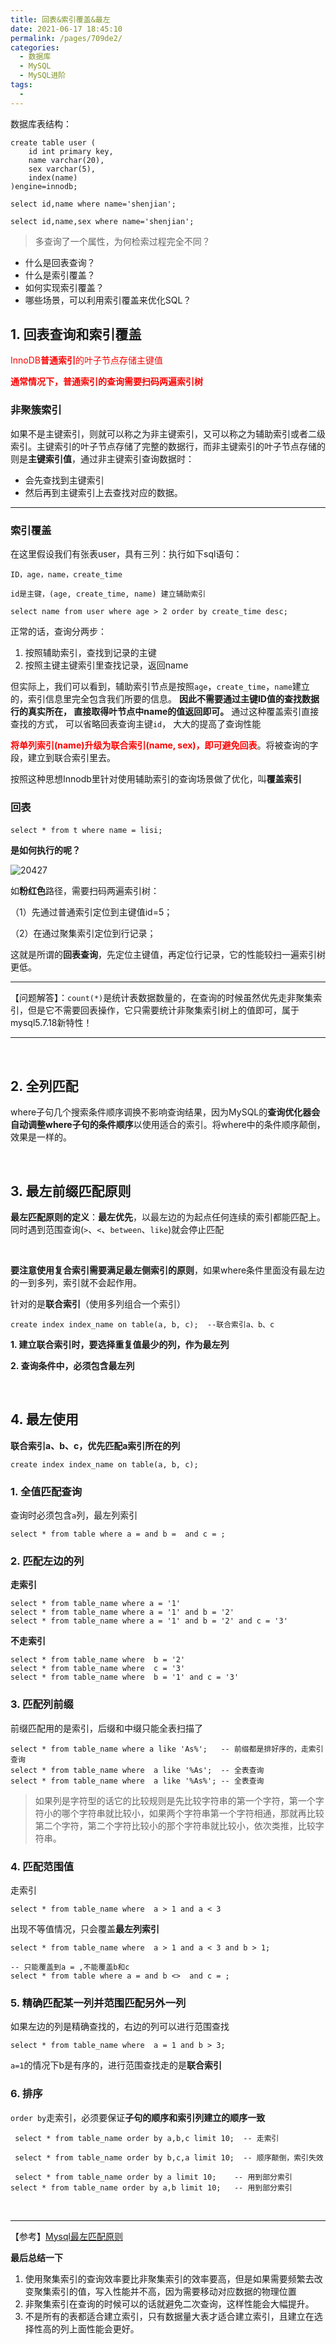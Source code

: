 ```yaml
---
title: 回表&索引覆盖&最左
date: 2021-06-17 18:45:10
permalink: /pages/709de2/
categories:
  - 数据库
  - MySQL
  - MySQL进阶
tags:
  - 
---
```


数据库表结构：

```shell
create table user (
    id int primary key,
    name varchar(20),
    sex varchar(5),
    index(name)
)engine=innodb;

select id,name where name='shenjian';

select id,name,sex where name='shenjian';
```

> 多查询了一个属性，为何检索过程完全不同？

- 什么是回表查询？
- 什么是索引覆盖？
- 如何实现索引覆盖？
- 哪些场景，可以利用索引覆盖来优化SQL？

 

## 1. 回表查询和索引覆盖

<font color = red>InnoDB**普通索引**的叶子节点存储主键值</font>

<font color = red>**通常情况下，普通索引的查询需要扫码两遍索引树**</font>

### 非聚簇索引

如果不是主键索引，则就可以称之为非主键索引，又可以称之为辅助索引或者二级索引。主键索引的叶子节点存储了完整的数据行，而非主键索引的叶子节点存储的则是**主键索引值**，通过非主键索引查询数据时：

- 会先查找到主键索引
- 然后再到主键索引上去查找对应的数据。

<hr>

### 索引覆盖

在这里假设我们有张表user，具有三列：执行如下sql语句：

```shell
ID，age，name，create_time

id是主键，(age, create_time, name) 建立辅助索引
```

`select name from user where age > 2 order by create_time desc;`

正常的话，查询分两步：

1. 按照辅助索引，查找到记录的主键
2. 按照主键主键索引里查找记录，返回name

但实际上，我们可以看到，辅助索引节点是按照`age`，`create_time`，`name`建立的，索引信息里完全包含我们所要的信息。 **因此不需要通过主键ID值的查找数据行的真实所在， 直接取得叶节点中name的值返回即可。** 通过这种覆盖索引直接查找的方式， 可以省略回表查询主键`id`， 大大的提高了查询性能

<font color = red>**将单列索引(name)升级为联合索引(name, sex)，即可避免回表**</font>。将被查询的字段，建立到联合索引里去。

按照这种思想Innodb里针对使用辅助索引的查询场景做了优化，叫**覆盖索引**

### 回表

```shell
select * from t where name = lisi;　
```

**是如何执行的呢？**

![20427](https://iqqcode-blog.oss-cn-beijing.aliyuncs.com/img-2021-later/20210626232550.png)

如**粉红色**路径，需要扫码两遍索引树：

（1）先通过普通索引定位到主键值id=5；

（2）在通过聚集索引定位到行记录；

这就是所谓的**回表查询**，先定位主键值，再定位行记录，它的性能较扫一遍索引树更低。

------------

【问题解答】：`count(*)`是统计表数据数量的，在查询的时候虽然优先走非聚集索引，但是它不需要回表操作，它只需要统计非聚集索引树上的值即可，属于mysql5.7.18新特性！

---------------

<br>

## 2. 全列匹配

where子句几个搜索条件顺序调换不影响查询结果，因为MySQL的**查询优化器会自动调整where子句的条件顺序**以使用适合的索引。将where中的条件顺序颠倒，效果是一样的。



<br>

## 3. 最左前缀匹配原则

**最左匹配原则的定义**：**最左优先**，以最左边的为起点任何连续的索引都能匹配上。同时遇到范围查询(`>`、`<`、`between`、`like`)就会停止匹配

<br>

**要注意使用复合索引需要满足最左侧索引的原则**，如果where条件里面没有最左边的一到多列，索引就不会起作用。

针对的是**联合索引**（使用多列组合一个索引）

```shell
create index index_name on table(a, b, c);  --联合索引a、b、c
```

**1. 建立联合索引时，要选择重复值最少的列，作为最左列**

**2. 查询条件中，必须包含最左列**

<br>

## 4. 最左使用

**联合索引a、b、c，优先匹配a索引所在的列**

```shell
create index index_name on table(a, b, c);
```

### 1. 全值匹配查询

查询时必须包含`a`列，最左列索引

```shell
select * from table where a = and b =  and c = ;
```

### 2. 匹配左边的列

**走索引**

```shell
select * from table_name where a = '1' 
select * from table_name where a = '1' and b = '2'  
select * from table_name where a = '1' and b = '2' and c = '3'
```

**不走索引**

```shell
select * from table_name where  b = '2' 
select * from table_name where  c = '3'
select * from table_name where  b = '1' and c = '3' 
```

### 3. 匹配列前缀

前缀匹配用的是索引，后缀和中缀只能全表扫描了

```shell
select * from table_name where a like 'As%';   -- 前缀都是排好序的，走索引查询
select * from table_name where  a like '%As';  -- 全表查询
select * from table_name where  a like '%As%'; -- 全表查询
```

> 如果列是字符型的话它的比较规则是先比较字符串的第一个字符，第一个字符小的哪个字符串就比较小，如果两个字符串第一个字符相通，那就再比较第二个字符，第二个字符比较小的那个字符串就比较小，依次类推，比较字符串。

### 4. 匹配范围值

走索引

```shell
select * from table_name where  a > 1 and a < 3
```

出现不等值情况，只会覆盖**最左列索引**

```shell
select * from table_name where  a > 1 and a < 3 and b > 1;

-- 只能覆盖到a = ,不能覆盖b和c
select * from table where a = and b <>  and c = ; 
```

### 5. 精确匹配某一列并范围匹配另外一列

如果左边的列是精确查找的，右边的列可以进行范围查找

```shell
select * from table_name where  a = 1 and b > 3;
```

`a=1`的情况下b是有序的，进行范围查找走的是**联合索引**

### 6. 排序

`order by`走索引，必须要保证**子句的顺序和索引列建立的顺序一致**



```shell
 select * from table_name order by a,b,c limit 10;  -- 走索引
 
 select * from table_name order by b,c,a limit 10;  -- 顺序颠倒，索引失效
 
 select * from table_name order by a limit 10;    -- 用到部分索引
select * from table_name order by a,b limit 10;   -- 用到部分索引
```

<br>



-----------------------------

【参考】[Mysql最左匹配原则](https://blog.csdn.net/sinat_41917109/article/details/88944290)



**最后总结一下**

1. 使用聚集索引的查询效率要比非聚集索引的效率要高，但是如果需要频繁去改变聚集索引的值，写入性能并不高，因为需要移动对应数据的物理位置
2. 非聚集索引在查询的时候可以的话就避免二次查询，这样性能会大幅提升。
3. 不是所有的表都适合建立索引，只有数据量大表才适合建立索引，且建立在选择性高的列上面性能会更好。





